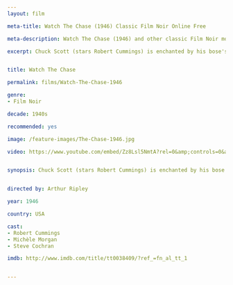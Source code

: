 ```yaml
---
layout: film

meta-title: Watch The Chase (1946) Classic Film Noir Online Free

meta-description: Watch The Chase (1946) and other classic Film Noir movies at La Filmothèque. Hundreds of classic public domain films.

excerpt: Chuck Scott (stars Robert Cummings) is enchanted by his bose's wife, a true femme-fatale. His involvement with her soon becomes a real-life nightmare. This dark cult-classic film-noir is based on the novel The Black Path of Fear, written by Cornell Woolrich.


title: Watch The Chase

permalink: films/Watch-The-Chase-1946

genre:
- Film Noir

decade: 1940s

recommended: yes

image: /feature-images/The-Chase-1946.jpg

video: https://www.youtube.com/embed/Zz8Lsl5NmtA?rel=0&amp;controls=0&amp;showinfo=0


synopsis: Chuck Scott (stars Robert Cummings) is enchanted by his bose's wife, a true femme-fatale. His involvement with her soon becomes a real-life nightmare. This dark cult-classic film-noir is based on the novel The Black Path of Fear, written by Cornell Woolrich.


directed by: Arthur Ripley

year: 1946

country: USA

cast:
- Robert Cummings
- Michèle Morgan
- Steve Cochran

imdb: http://www.imdb.com/title/tt0038409/?ref_=fn_al_tt_1


---
```


